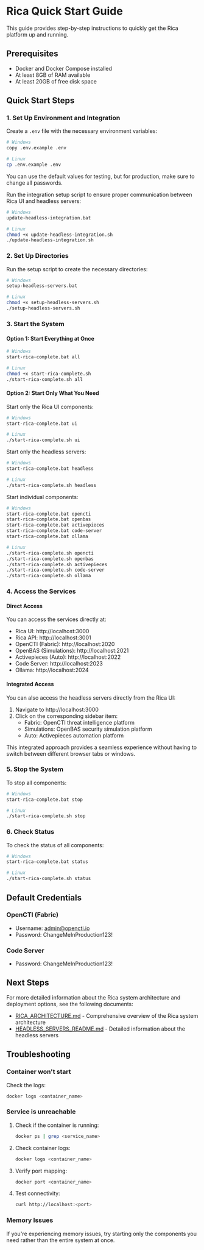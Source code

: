 # Rica Quick Start Guide

This guide provides step-by-step instructions to quickly get the Rica platform up and running.

## Prerequisites

- Docker and Docker Compose installed
- At least 8GB of RAM available
- At least 20GB of free disk space

## Quick Start Steps

### 1. Set Up Environment and Integration

Create a `.env` file with the necessary environment variables:

```bash
# Windows
copy .env.example .env

# Linux
cp .env.example .env
```

You can use the default values for testing, but for production, make sure to change all passwords.

Run the integration setup script to ensure proper communication between Rica UI and headless servers:

```bash
# Windows
update-headless-integration.bat

# Linux
chmod +x update-headless-integration.sh
./update-headless-integration.sh
```

### 2. Set Up Directories

Run the setup script to create the necessary directories:

```bash
# Windows
setup-headless-servers.bat

# Linux
chmod +x setup-headless-servers.sh
./setup-headless-servers.sh
```

### 3. Start the System

#### Option 1: Start Everything at Once

```bash
# Windows
start-rica-complete.bat all

# Linux
chmod +x start-rica-complete.sh
./start-rica-complete.sh all
```

#### Option 2: Start Only What You Need

Start only the Rica UI components:

```bash
# Windows
start-rica-complete.bat ui

# Linux
./start-rica-complete.sh ui
```

Start only the headless servers:

```bash
# Windows
start-rica-complete.bat headless

# Linux
./start-rica-complete.sh headless
```

Start individual components:

```bash
# Windows
start-rica-complete.bat opencti
start-rica-complete.bat openbas
start-rica-complete.bat activepieces
start-rica-complete.bat code-server
start-rica-complete.bat ollama

# Linux
./start-rica-complete.sh opencti
./start-rica-complete.sh openbas
./start-rica-complete.sh activepieces
./start-rica-complete.sh code-server
./start-rica-complete.sh ollama
```

### 4. Access the Services

#### Direct Access

You can access the services directly at:

- Rica UI: http://localhost:3000
- Rica API: http://localhost:3001
- OpenCTI (Fabric): http://localhost:2020
- OpenBAS (Simulations): http://localhost:2021
- Activepieces (Auto): http://localhost:2022
- Code Server: http://localhost:2023
- Ollama: http://localhost:2024

#### Integrated Access

You can also access the headless servers directly from the Rica UI:

1. Navigate to http://localhost:3000
2. Click on the corresponding sidebar item:
   - Fabric: OpenCTI threat intelligence platform
   - Simulations: OpenBAS security simulation platform
   - Auto: Activepieces automation platform

This integrated approach provides a seamless experience without having to switch between different browser tabs or windows.

### 5. Stop the System

To stop all components:

```bash
# Windows
start-rica-complete.bat stop

# Linux
./start-rica-complete.sh stop
```

### 6. Check Status

To check the status of all components:

```bash
# Windows
start-rica-complete.bat status

# Linux
./start-rica-complete.sh status
```

## Default Credentials

### OpenCTI (Fabric)
- Username: admin@opencti.io
- Password: ChangeMeInProduction123!

### Code Server
- Password: ChangeMeInProduction123!

## Next Steps

For more detailed information about the Rica system architecture and deployment options, see the following documents:

- [RICA_ARCHITECTURE.md](RICA_ARCHITECTURE.md) - Comprehensive overview of the Rica system architecture
- [HEADLESS_SERVERS_README.md](HEADLESS_SERVERS_README.md) - Detailed information about the headless servers

## Troubleshooting

### Container won't start

Check the logs:

```bash
docker logs <container_name>
```

### Service is unreachable

1. Check if the container is running:
   ```bash
   docker ps | grep <service_name>
   ```

2. Check container logs:
   ```bash
   docker logs <container_name>
   ```

3. Verify port mapping:
   ```bash
   docker port <container_name>
   ```

4. Test connectivity:
   ```bash
   curl http://localhost:<port>
   ```

### Memory Issues

If you're experiencing memory issues, try starting only the components you need rather than the entire system at once.
